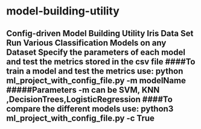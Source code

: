 # model-building-utility
## Config-driven Model Building Utility  Iris Data Set Run Various Classification Models on any Dataset Specify the parameters of each model and test the metrics stored in the csv file  ####To train a model and test the metrics use:     python ml_project_with_config_file.py -m modelName  #####Parameters -m can be SVM, KNN ,DecisionTrees,LogisticRegression  ####To compare the different models use:     python3 ml_project_with_config_file.py -c True
